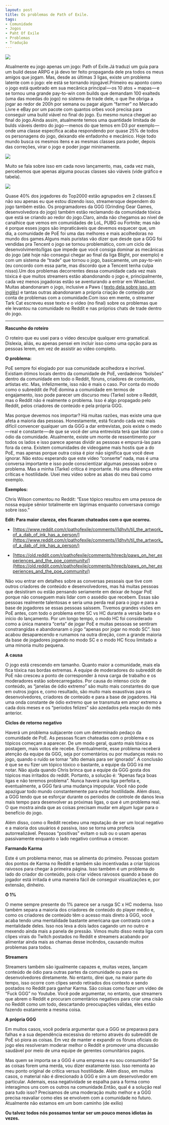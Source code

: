 ```yaml
---
layout: post
title: Os problemas de Path of Exile.
tags:
- Comunidade
- Jogos
- Paht Of Exile
- Problemas
- Tradução
---
```


![](https://cdn-images-1.medium.com/max/1200/1*VEdjL1zr4fBq3zRLJoOxmg.jpeg)

Atualmente eu jogo apenas um jogo: Path of Exile.Já traduzi um guia para um build desse ARPG e já devo ter feito propaganda dele pra todos os meus amigos que jogam. Mas, desde as últimas 3 ligas, existe um problema latente com o jogo: ele está se tornando injogável.Primeiro eu aponto como o jogo está quebrado em sua mecânica principal — os 10 atos + mapas — e se tornou uma grande pay-to-win com builds que demandam 100 exalteds (uma das moedas do jogo) no sistema de trade dele, o que lhe obriga a jogar ao redor de 200h por semana ou pagar algum “farmer” no Mercado Livre e eBay por um pacote com quantos orbes você precisa para conseguir uma build viável no final do jogo. Eu mesmo nunca cheguei ao final do jogo.Ainda assim, atualmente temos uma quantidade limitada de bulds viáveis dentro do jogo — menos do que temos em D3 por exemplo — onde uma classe específica acaba respondendo por quase 25% de todos os personagens do jogo, deixando ele enfadonho e mecânico. Hoje todo mundo busca os mesmos itens e as mesmas classes para poder, depois das correções, virar o jogo e poder jogar minimamente.

![](https://cdn-images-1.medium.com/max/800/1*iAmkyn-A3-b9V1OIP-2WYw.png)

Muito se fala sobre isso em cada novo lançamento, mas, cada vez mais, percebemos que apenas alguma poucas classes são viáveis (vide gráfico e tabela).

![](https://cdn-images-1.medium.com/max/800/1*Meugkcv7eSHpGKZFsmUn5w.png)

Quase 40% dos jogadores do Top2000 estão agrupados em 2 classes.E não sou apenas eu que estou dizendo isso, streamersque dependem do jogo também estão. Os programadores da GGG (Grinding Gear Games, desenvolvedora do jogo) também estão reclamando da comunidade tóxica que está se criando ao redor do jogo.Claro, ainda não chegamos ao nível de canalhice que vemos em comunidades de LoL, PUBG ou Fortnite; mas não é porque esses jogos são impraticáveis que devemos esquecer que, um dia, a comunidade de PoE foi uma das melhores e mais acolhedoras no mundo dos games.Alguns mais puristas vão dizer que desde que a GGG foi vendidas pra Tencent o jogo se tornou problemático, com um ciclo de desenvolvimento/ligas que impede que você consiga dominar as mecânicas do jogo (até hoje não consegui chegar ao final da liga Blight, por exemplo) e com um sistema de “trade” que tornou o jogo, basicamente, um pay-to-win (eu concordo com essa parte, mas discordo que a Tencent tenha culpa nisso).Um dos problemas decorrentes dessa comunidade cada vez mais tóxica é que muitos streamers estão abandonando o jogo e, principalmente, cada vez menos jogadoras estão se aventurando a entrar em Wraeclast. Muitas abandonaram o jogo, inclusive a Paws (
[texto dela sobre isso, em inglês](https://www.twitlonger.com/show/n_1sr9v3p)) e tantas outras abandonaram a própria criação de conteúdo por conta de problemas com a comunidade.Com isso em mente, o streamer Tark Cat escreveu esse texto e o vídeo (no final) sobre os problemas que ele levantou na comunidade no Reddit e nas próprios chats de trade dentro do jogo.

****

**Rascunho do roteiro**

O roteiro que eu usei para o vídeo desculpe qualquer erro gramatical. Dislexia, aliás, eu apenas pensei em incluir isso como uma opção para as pessoas lerem, em vez de assistir ao vídeo completo.

**O problema:**

PoE sempre foi elogiado por sua comunidade acolhedora e incrível. Existiam ótimos locais dentro da comunidade de PoE, verdadeiros “bolsões” dentro da comunidade em todo o Reddit, fóruns, criadores de conteúdo, artistas etc. Mas, infelizmente, isso não é mais o caso. Por conta do modo como o subreddit de PoE domina a comunidade em termos de engajamento, isso pode parecer um discurso meu (Tarke) sobre o Reddit, mas o Reddit não é realmente o problema. Isso é algo propagado pelo Reddit, pelos criadores de conteúdo e pela própria GGG.

Mas porque devemos nos importar? Há muitas razões, mas existe uma que afeta a maioria das pessoas. Honestamente, está ficando cada vez mais difícil convencer qualquer um da GGG a dar entrevistas, pois existe o medo — real e constante — de que se você der uma entrevista terá que lidar com o ódio da comunidade. Atualmente, existe um monte de ressentimento por todos os lados e isso parece apenas dividir as pessoas e empurrá-las para fora da cena.
Existem comunidades de videogame mais hostis que a do PoE, mas apenas porque outra coisa é pior não significa que você deve ignorar.
Não estou esperando que este vídeo “conserte” nada, mas é uma conversa importante e isso pode conscientizar algumas pessoas sobre o problema.
Mas a minha (Tarke) crítica é importante. Há uma diferença entre críticas e hostilidade. Usei meu video sobre as abas do meu baú como exemplo.

**Exemplos:**

Chris Wilson comentou no Reddit: “Esse tópico resultou em uma pessoa de nossa equipe sênior totalmente em lágrimas enquanto conversava comigo sobre isso.”

**Edit: Para maior clareza, eles ficaram chateados com o que ocorreu.**

- [https://www.reddit.com/r/pathofexile/comments/i1dhvh/til_the_artwork_of_a_dab_of_ink_has_a_person/](https://www.reddit.com/r/pathofexile/comments/i1dhvh/til_the_artwork_of_a_dab_of_ink_has_a_person/)

- [https://old.reddit.com/r/pathofexile/comments/hhrecb/paws_on_her_experiences_and_the_poe_community/](https://old.reddit.com/r/pathofexile/comments/hhrecb/paws_on_her_experiences_and_the_poe_community/)

Não vou entrar em detalhes sobre as conversas pessoais que tive com outros criadores de conteúdo e desenvolvedores, mas há muitas pessoas que desistiram ou estão pensando seriamente em deixar de hogar PoE porque não conseguem mais lidar com o assédio que recebem. Essas são pessoas realmente talentosas e seria uma perda real para o jogo e para a base de jogadores se essas pessoas saíssem.
Tivemos grandes visões em PoE antes, com todo o problema entre SC vs HC durante a versão beta e o início do lançamento. Por um longo tempo, o modo HC foi considerado como a única maneira “certa” de jogar PoE e muitas pessoas se sentiram constrangidas e abandonaram o jogo “apenas por jogar no modo SC”. Isso acabou desaparecendo e rumamos na outra direção, com a grande maioria da base de jogadores jogando no modo SC e o modo HC ficou limitado a uma minoria muito pequena.

**A causa**

O jogo está crescendo em tamanho. Quanto maior a comunidade, mais ela fica tóxica nas bordas extremas. A equipe de moderadores do subreddit de PoE não cresceu a ponto de corresponder à nova carga de trabalho e os moderadores estão sobrecarregados.
Por causa do intenso ciclo de conteúdo, as “janelas de ódio extremo” são muito mais constantes do que em outros jogos e, como resultado, são muito mais exaustivas para os desenvolvedores, criadores de conteúdo e para a base de jogadores. Há uma onda constante de ódio extremo que se transmuta em amor extremo a cada dois meses e os “períodos felizes” são azedados pela reação do mês anterior.

**Ciclos de retorno negativo**

Haverá um problema subjacente com um determinado pedaço da comunidade de PoE. As pessoas ficam chateadas com o problema e os tópicos começam a aparecer. De um modo geral, quanto mais tóxica a postagem, mais votos ele recebe. Eventualmente, esse problema receberá atenção da equipe da GGG, seja por comentários ou por mudanças reais no jogo, quando o ruído se tornar “alto demais para ser ignorado”. A conclusão é que se eu fizer um tópico tóxico o bastante, a equipe da GGG irá me notar. Não ajuda quando Chris brinca que a equipe da GGG gosta dos tópicos mas irritados do reddit. Portanto, a solução é: “Apenas faça boas ligas e não teremos problema”. Nunca haverá uma liga perfeita e, eventualmente, a GGG fará uma mudança impopular. Você não pode apaziguar todo mundo constantemente para evitar hostilidade. Além disso, a GGG tendo que se esforçar durante os períodos de controle de danos leva mais tempo para desenvolver as próximas ligas, o que é um problema real. O que mostra ainda que as coisas precisam mudar em algum lugar para o benefício do jogo.

Além disso, como o Reddit recebeu uma reputação de ser um local negativo e a maioria dos usuários é passiva, isso se torna uma profecia autorrealizável. Pessoas “positivas” evitam o sub ou o usam apenas passivamente enquanto o lado negativo continua a crescer.

**Farmando Karma**

Este é um problema menor, mas se alimenta do primeiro. Pessoas gostam dos pontos de Karma no Reddit e também são incentivadas a criar tópicos raivosos para chegar à primeira página. Isso também é um problema do lado do criador do conteúdo, pois criar vídeos raivosos quando a base do jogador está irritada é uma maneira fácil de conseguir visualizações e, por extensão, dinheiro.

**O 1%**

O meme sempre presente do 1% parece ser a rusga SC x HC moderna. Isso também separa a maioria dos criadores de conteúdo do player médio e, como os criadores de conteúdo têm o acesso mais direto à GGG, você acaba tendo uma mentalidade bastante americana que contrasta com a mentalidade deles. Isso nos leva a dois lados cagando um no outro e mexendo ainda mais a panela de pressão. Vimos muito disso nesta liga com clipes virais do Twitch postados no Reddit e streamers acabando por alimentar ainda mais as chamas desse incêndos, causando muitos problemas para todos.

**Streamers**

Streamers também são igualmente capazes e, muitas vezes, lançam conteúdo de ódio para outras partes da comunidade ou para os desenvolvedores diretamente. No entanto, direi que, na maior parte do tempo, isso ocorre com clipes sendo retirados dos contexto e sendo postados no Reddit para ganhar Karma. São coisas como fazer um vídeo de “Fuck GGG” no Youtube. Você pode argumentar, no entanto, que streamers que abrem o Reddit e procuram comentários negativos para criar uma cisão no Reddit como um todo, descartando preocupações válidas, eles estão fazendo exatamente a mesma coisa.

**A própria GGG**

Em muitos casos, você poderia argumentar que a GGG se preparava para falhas e a sua dependência excessiva do retorno através do subreddit de PoE só piora as coisas. Em vez de manter e expandir os fóruns oficiais do jogo eles resolveram moderar melhor o Reddit e promover uma discussão saudável por meio de uma equipe de gerentes comunitários pagos.

Mas quem se importa se a GGG é uma empresa e eu sou consumidor? Se as coisas forem uma merda, vou dizer exatamente isso. Isso remonta ao meu ponto original de crítica versus hostilidade. Além disso, em muitos casos, o material não é direcionado à GGG e sim a um desenvolvedor em particular. Ademais, essa negatividade se espalha para a forma como interagimos uns com os outros na comunidade.Então, qual é a solução real para tudo isso? Precisamos de uma moderação muito melhor e a GGG precisa reavaliar como eles se envolvem com a comunidade no futuro. Atualmente não estamos em um bom caminho (de exílio)

**Ou talvez todos nós possamos tentar ser um pouco menos idiotas às vezes.**
